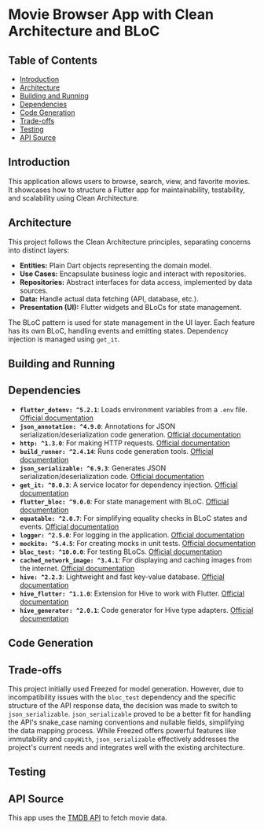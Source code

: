 # Movie Browser App with Clean Architecture and BLoC

## Table of Contents

- [Introduction](#introduction)
- [Architecture](#architecture)
- [Building and Running](#building-and-running)
- [Dependencies](#dependencies)
- [Code Generation](#code-generation)
- [Trade-offs](#trade-offs)
- [Testing](#testing)
- [API Source](#api-source)

## Introduction

This application allows users to browse, search, view, and favorite movies. It showcases how to
structure a Flutter app for maintainability, testability, and scalability using Clean Architecture.

## Architecture

This project follows the Clean Architecture principles, separating concerns into distinct layers:

- **Entities:** Plain Dart objects representing the domain model.
- **Use Cases:** Encapsulate business logic and interact with repositories.
- **Repositories:** Abstract interfaces for data access, implemented by data sources.
- **Data:** Handle actual data fetching (API, database, etc.).
- **Presentation (UI):** Flutter widgets and BLoCs for state management.

The BLoC pattern is used for state management in the UI layer. Each feature has its own BLoC,
handling events and emitting states. Dependency injection is managed using `get_it`.

## Building and Running

## Dependencies

- **`flutter_dotenv: ^5.2.1`**: Loads environment variables from a `.env`
  file. [Official documentation](https://pub.dev/packages/flutter_dotenv)
- **`json_annotation: ^4.9.0`**: Annotations for JSON serialization/deserialization code
  generation. [Official documentation](https://pub.dev/packages/json_annotation)
- **`http: ^1.3.0`**: For making HTTP
  requests. [Official documentation](https://pub.dev/packages/http)
- **`build_runner: ^2.4.14`**: Runs code generation
  tools. [Official documentation](https://pub.dev/packages/build_runner)
- **`json_serializable: ^6.9.3`**: Generates JSON serialization/deserialization
  code. [Official documentation](https://pub.dev/packages/json_serializable)
- **`get_it: ^8.0.3`**: A service locator for dependency
  injection. [Official documentation](https://pub.dev/packages/get_it)
- **`flutter_bloc: ^9.0.0`**: For state management with
  BLoC. [Official documentation](https://pub.dev/packages/flutter_bloc)
- **`equatable: ^2.0.7`**: For simplifying equality checks in BLoC states and
  events. [Official documentation](https://pub.dev/packages/equatable)
- **`logger: ^2.5.0`**: For logging in the
  application. [Official documentation](https://pub.dev/packages/logger)
- **`mockito: ^5.4.5`**: For creating mocks in unit
  tests. [Official documentation](https://pub.dev/packages/mockito)
- **`bloc_test: ^10.0.0`**: For testing
  BLoCs. [Official documentation](https://pub.dev/packages/bloc_test)
- **`cached_network_image: ^3.4.1`**: For displaying and caching images from the
  internet. [Official documentation](https://pub.dev/packages/cached_network_image)
- **`hive: ^2.2.3`**: Lightweight and fast key-value
  database. [Official documentation](https://pub.dev/packages/hive)
- **`hive_flutter: ^1.1.0`**: Extension for Hive to work with
  Flutter. [Official documentation](https://pub.dev/packages/hive_flutter)
- **`hive_generator: ^2.0.1`**: Code generator for Hive type
  adapters. [Official documentation](https://pub.dev/packages/hive_generator)

## Code Generation

## Trade-offs

This project initially used Freezed for model generation. However, due to incompatibility issues
with the `bloc_test` dependency and the specific structure of the API response data, the decision
was made to switch to `json_serializable`. `json_serializable` proved to be a better fit for
handling the API's snake_case naming conventions and nullable fields, simplifying the data mapping
process. While Freezed offers powerful features like immutability and `copyWith`,
`json_serializable` effectively addresses the project's current needs and integrates well with the
existing architecture.

## Testing

## API Source

This app uses the [TMDB API](https://www.themoviedb.org/) to fetch movie data.